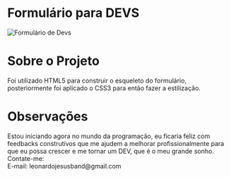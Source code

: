 <h1>Formulário para DEVS </h1>

![Formulário de Devs](https://user-images.githubusercontent.com/99991722/203624746-4275c5f9-bb3a-4220-ab56-640cd6803e1e.png)

<h1>Sobre o Projeto</h1>
Foi utilizado HTML5 para construir o esqueleto do formulário, posteriormente foi aplicado o CSS3 para então fazer a estilização.

<h1>Observações</h1>
Estou iniciando agora no mundo da programação, eu ficaria feliz com feedbacks construtivos que me ajudem a melhorar profissionalmente para que
eu possa crescer e me tornar um DEV, que é o meu grande sonho. <br>
Contate-me: <br>
E-mail: leonardojesusband@gmail.com
